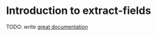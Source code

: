# Introduction to extract-fields

TODO: write [great documentation](http://jacobian.org/writing/what-to-write/)
